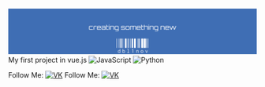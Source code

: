 ![Header](https://github.com/dbl1nov/telegrambotshop/blob/main/headerlogo.jpeg)
My first project in vue.js
![JavaScript](https://img.shields.io/badge/JavaScript-31d100?color=yellow)
![Python](https://img.shields.io/badge/Python-31d100?color=black)

Follow Me: [![VK](https://img.shields.io/badge/Vk-31d100?color=blue)](https://vk.com/frontender1)
Follow Me: [![VK](https://img.shields.io/badge/VK-31d100?color=blue)](https://vk.com/frontender1)
